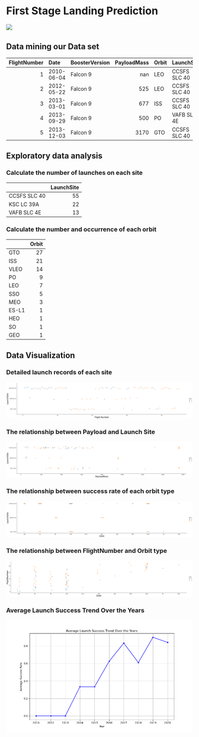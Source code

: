 # First Stage Landing Prediction

![](https://cf-courses-data.s3.us.cloud-object-storage.appdomain.cloud/IBMDeveloperSkillsNetwork-DS0701EN-SkillsNetwork/api/Images/landing_1.gif)
   
## Data mining our Data set
|   FlightNumber | Date       | BoosterVersion   |   PayloadMass | Orbit   | LaunchSite   | Outcome     |   Flights | GridFins   | Reused   | Legs   | LandingPad               |   Block |   ReusedCount | Serial   |   Longitude |   Latitude |
|---------------:|:-----------|:-----------------|--------------:|:--------|:-------------|:------------|----------:|:-----------|:---------|:-------|:-------------------------|--------:|--------------:|:---------|------------:|-----------:|
|              1 | 2010-06-04 | Falcon 9         |        nan    | LEO     | CCSFS SLC 40 | None None   |         1 | False      | False    | False  |                          |       1 |             0 | B0003    |    -80.5774 |    28.5619 |
|              2 | 2012-05-22 | Falcon 9         |        525    | LEO     | CCSFS SLC 40 | None None   |         1 | False      | False    | False  |                          |       1 |             0 | B0005    |    -80.5774 |    28.5619 |
|              3 | 2013-03-01 | Falcon 9         |        677    | ISS     | CCSFS SLC 40 | None None   |         1 | False      | False    | False  |                          |       1 |             0 | B0007    |    -80.5774 |    28.5619 |
|              4 | 2013-09-29 | Falcon 9         |        500    | PO      | VAFB SLC 4E  | False Ocean |         1 | False      | False    | False  |                          |       1 |             0 | B1003    |   -120.611  |    34.6321 |
|              5 | 2013-12-03 | Falcon 9         |       3170    | GTO     | CCSFS SLC 40 | None None   |         1 | False      | False    | False  |                          |       1 |             0 | B1004    |    -80.5774 |    28.5619 |
## Exploratory data analysis
### Calculate the number of launches on each site

|              |   LaunchSite |
|:-------------|-------------:|
| CCSFS SLC 40 |           55 |
| KSC LC 39A   |           22 |
| VAFB SLC 4E  |           13 |

### Calculate the number and occurrence of each orbit
|       |   Orbit |
|:------|--------:|
| GTO   |      27 |
| ISS   |      21 |
| VLEO  |      14 |
| PO    |       9 |
| LEO   |       7 |
| SSO   |       5 |
| MEO   |       3 |
| ES-L1 |       1 |
| HEO   |       1 |
| SO    |       1 |
| GEO   |       1 |
## Data Visualization
### Detailed launch records of each site
![](each_site.png)
### The relationship between Payload and Launch Site
![](payload.png)
### The relationship between success rate of each orbit type
![](orbit.png)
### The relationship between FlightNumber and Orbit type
![](flight_number.png)
### Average Launch Success Trend Over the Years
![](success.png)
